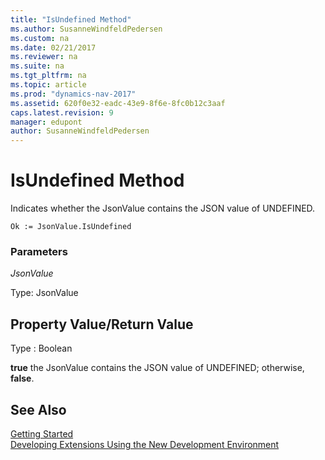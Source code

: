 ```yaml
---
title: "IsUndefined Method"
ms.author: SusanneWindfeldPedersen
ms.custom: na
ms.date: 02/21/2017
ms.reviewer: na
ms.suite: na
ms.tgt_pltfrm: na
ms.topic: article
ms.prod: "dynamics-nav-2017"
ms.assetid: 620f0e32-eadc-43e9-8f6e-8fc0b12c3aaf
caps.latest.revision: 9
manager: edupont
author: SusanneWindfeldPedersen
---
```


# IsUndefined Method

Indicates whether the JsonValue contains the JSON value of UNDEFINED.

```
Ok := JsonValue.IsUndefined
```

### Parameters
*JsonValue*

Type: JsonValue

## Property Value/Return Value
Type : Boolean

**true** the JsonValue contains the JSON value of UNDEFINED; otherwise, **false**.

## See Also
[Getting Started](newdev-get-started.md)  
[Developing Extensions Using the New Development Environment](newdev-dev-overview.md)
